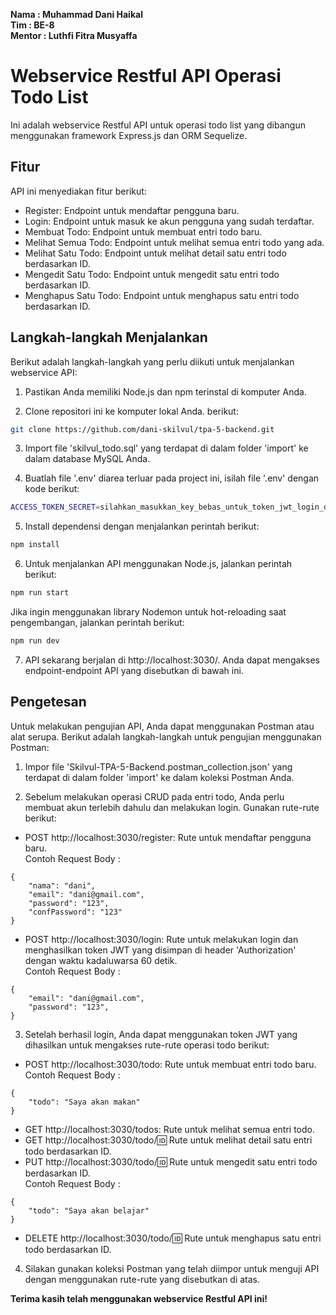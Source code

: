 

**Nama : Muhammad Dani Haikal**  
**Tim : BE-8**  
**Mentor : Luthfi Fitra Musyaffa**

# Webservice Restful API Operasi Todo List

Ini adalah webservice Restful API untuk operasi todo list yang dibangun menggunakan framework Express.js dan ORM Sequelize.

## Fitur
API ini menyediakan fitur berikut:

- Register: Endpoint untuk mendaftar pengguna baru.
- Login: Endpoint untuk masuk ke akun pengguna yang sudah terdaftar.
- Membuat Todo: Endpoint untuk membuat entri todo baru.
- Melihat Semua Todo: Endpoint untuk melihat semua entri todo yang ada.
- Melihat Satu Todo: Endpoint untuk melihat detail satu entri todo berdasarkan ID.
- Mengedit Satu Todo: Endpoint untuk mengedit satu entri todo berdasarkan ID.
- Menghapus Satu Todo: Endpoint untuk menghapus satu entri todo berdasarkan ID.

## Langkah-langkah Menjalankan

Berikut adalah langkah-langkah yang perlu diikuti untuk menjalankan webservice API:

1. Pastikan Anda memiliki Node.js dan npm terinstal di komputer Anda.

2. Clone repositori ini ke komputer lokal Anda.
berikut:
```sh
git clone https://github.com/dani-skilvul/tpa-5-backend.git
```

3. Import file 'skilvul_todo.sql' yang terdapat di dalam folder 'import' ke dalam database MySQL Anda.

4. Buatlah file '.env' diarea terluar pada project ini, isilah file '.env' dengan kode berikut:

```sh
ACCESS_TOKEN_SECRET=silahkan_masukkan_key_bebas_untuk_token_jwt_login_disini
```

5. Install dependensi dengan menjalankan perintah berikut:
```sh
npm install
```

6. Untuk menjalankan API menggunakan Node.js, jalankan perintah berikut:
```sh
npm run start
```
Jika ingin menggunakan library Nodemon untuk hot-reloading saat pengembangan, jalankan perintah berikut:
```sh
npm run dev
```

7. API sekarang berjalan di http://localhost:3030/. Anda dapat mengakses endpoint-endpoint API yang disebutkan di bawah ini.

## Pengetesan
Untuk melakukan pengujian API, Anda dapat menggunakan Postman atau alat serupa. Berikut adalah langkah-langkah untuk pengujian menggunakan Postman:

1. Impor file 'Skilvul-TPA-5-Backend.postman_collection.json' yang terdapat di dalam folder 'import' ke dalam koleksi Postman Anda.

2. Sebelum melakukan operasi CRUD pada entri todo, Anda perlu membuat akun terlebih dahulu dan melakukan login. Gunakan rute-rute berikut:
- POST http://localhost:3030/register: Rute untuk mendaftar pengguna baru.  
Contoh Request Body :
```sha
{
	"nama": "dani",
	"email": "dani@gmail.com",
	"password": "123",
	"confPassword": "123"
}
```
- POST http://localhost:3030/login: Rute untuk melakukan login dan menghasilkan token JWT yang disimpan di header 'Authorization' dengan waktu kadaluwarsa 60 detik.  
Contoh Request Body :
```sha
{
	"email": "dani@gmail.com",
	"password": "123",
}
```

3. Setelah berhasil login, Anda dapat menggunakan token JWT yang dihasilkan untuk mengakses rute-rute operasi todo berikut:
- POST http://localhost:3030/todo: Rute untuk membuat entri todo baru.  
Contoh Request Body :
```sha
{
	"todo": "Saya akan makan"
}
```
- GET http://localhost:3030/todos: Rute untuk melihat semua entri todo.
- GET http://localhost:3030/todo/:id: Rute untuk melihat detail satu entri todo berdasarkan ID.
- PUT http://localhost:3030/todo/:id: Rute untuk mengedit satu entri todo berdasarkan ID.  
Contoh Request Body :
```sha
{
	"todo": "Saya akan belajar"
}
```
- DELETE http://localhost:3030/todo/:id: Rute untuk menghapus satu entri todo berdasarkan ID.

4. Silakan gunakan koleksi Postman yang telah diimpor untuk menguji API dengan menggunakan rute-rute yang disebutkan di atas.

**Terima kasih telah menggunakan webservice Restful API ini!**
